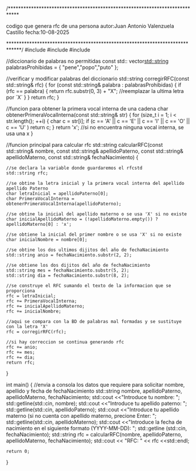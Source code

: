/****************************************************************************

codigo que genera rfc de una persona
autor:Juan Antonio Valenzuela Castillo
fecha:10-08-2025

*****************************************************************************/
#include <iostream>
#include <vector>
#include <string>

//diccionario de palabras no permitidas
const std:: vector<std::string> palabrasProhibidas = {
    "pene","popo","puto"
};

//verificar y modificar palabras del diccionario
std::string corregirRFC(const std::string& rfc) {
    for (const std::string& palabra : palabrasProhibidas) {
        if (rfc == palabra) {
            return rfc.substr(0, 3) + "X"; //reemplazar la ultima letra por ´X´
        }
    }
    return rfc;
}

//funcion para obtener la primera vocal interna de una cadena
char obtenerPrimeraVocalInterna(const std::string& str) {
    for (size_t i = 1; i < str.length(); ++i) {
        char c = str[i];
        if (c == 'A' || c == 'E' || c == 'I' || c == 'O' || c == 'U' )
        return c;
    }
    return 'x'; //si no encuentra ninguna vocal interna, se usa una x
}

//funcion principal para calcular rfc
std::string calcularRFC(const std::string& nombre, const std::string& apellidoPaterno, const std::string& apellidoMaterno, const std::string& fechaNacimiento) {
    
    //se declara la variable donde guardaremos el rfcstd
    std::string rfc;
    
    //se obtine la letra inicial y la primera vocal interna del apellido apellido Paterno
    char letraInicial = apellidoPaterno[0];
    char PrimeraVocalInterna = obtenerPrimeraVocalInterna(apellidoPaterno);
    
    //se obtine la inicial del apellido materno o se usa 'X' si no existe
    char inicialApellidoMaterno = (!apellidoMaterno.empty()) ? apellidoMaterno[0] : 'x';
    
    //se obtiene la inicial del primer nombre o se usa 'X' si no existe
    char inicialNombre = nombre[0];
    
    //se obtine los dos ultimos dijitos del año de fechaNacimiento
    std::string anio = fechaNacimiento.substr(2, 2);
    
    //se obtiene los dos dijitos del año de fechaNacimiento
    std::string mes = fechaNacimiento.substr(5, 2);
    std::string dia = fechaNacimiento.substr(8, 2);
    
    //se construye el RFC sumando el texto de la informacion que se proporciona
    rfc = letraInicial;
    rfc += PrimeraVocalInterna;
    rfc += inicialApellidoMaterno;
    rfc += inicialNombre;
    
    //aqui se compara con la BD de palabras mal formadas y se sustituye con la letra 'X'
    rfc = corregirRFC(rfc);
    
    //si hay correccion se continua generando rfc
    rfc += anio;
    rfc += mes;
    rfc += dia;
    return rfc;
}

int main() {
    //envia a consola los datos que requiere para solicitar nombre, apellido y fecha de fechaNacimiento
    std::string nombre, apellidoPaterno, apellidoMaterno, fechaNacimiento;
    std::cout <<"Introduce tu nombre: ";
    std::getline(std::cin, nombre);
    std::cout <<"Introduce tu apellido paterno: ";
    std::getline(std::cin, apellidoPaterno);
    std::cout <<"Introduce tu apellido materno (si no cuenta con apellido materno, precione Enter: ";
    std::getline(std::cin, apellidoMaterno);
    std::cout <<"Introduce la fecha de nacimiento en el siguiente formato (YYYY-MM-DD): ";
    std::getline (std::cin, fechaNacimiento);
    std::string rfc = calcularRFC(nombre, apellidoPaterno, apellidoMaterno, fechaNacimiento);
    std::cout << "RFC: " << rfc <<std::endl;
    
    return 0;
}
